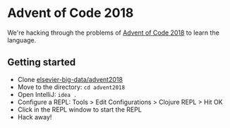 # Advent of Code 2018 #

We're hacking through the problems of [Advent of Code 2018](https://adventofcode.com/2018) to learn the language.

## Getting started ##

* Clone [elsevier-big-data/advent2018](https://github.com/elsevier-big-data/advent2018)
* Move to the directory: `cd advent2018`
* Open IntelliJ: `idea .`
* Configure a REPL: Tools > Edit Configurations > Clojure REPL > Hit OK
* Click in the REPL window to start the REPL
* Hack away!
